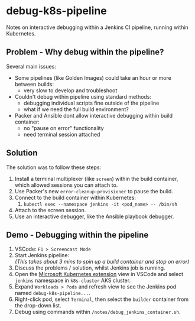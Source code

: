 # debug-k8s-pipeline

Notes on interactive debugging within a Jenkins CI pipeline, running within Kubernetes.

## Problem - Why debug within the pipeline?

Several main issues:

- Some pipelines (like Golden Images) could take an hour or more between builds:
  - very slow to develop and troubleshoot
- Couldn't debug within pipeline using standard methods:
  - debugging individual scripts fine outside of the pipeline
  - what if we need the full build environment?
- Packer and Ansible dont allow interactive debugging within build container:
  - no "pause on error" functionality
  - need terminal session attached

## Solution

The solution was to follow these steps:

1. Install a terminal multiplexer (like `screen`) within the build container, which allowed sessions you can attach to.
1. Use Packer's new `error-cleanup-provisioner` to pause the build.
1. Connect to the build container within Kubernetes:
   1. `kubectl exec --namespace jenkins -it <pod_name> -- /bin/sh`
1. Attach to the screen session.
1. Use an interactive debugger, like the Ansible playbook debugger.

## Demo - Debugging within the pipeline

1. VSCode: `F1 > Screencast Mode`
1. Start Jenkins pipeline:  
  *(This takes about 3 mins to spin up a build container and stop on error)*
1. Discuss the problems / solution, whilst Jenkins job is running.
1. Open the [Microsoft Kubernetes extension](https://marketplace.visualstudio.com/items?itemName=ms-kubernetes-tools.vscode-kubernetes-tools) view in VSCode and select `jenkins` namespace in `k8s-cluster` AKS cluster.
1. Expand `Workloads > Pods` and refresh view to see the Jenkins pod named `debug-k8s-pipeline...`.
1. Right-click pod, select `Terminal`, then select the `builder` container from the drop-down list.
1. Debug using commands within `/notes/debug_jenkins_container.sh`.
